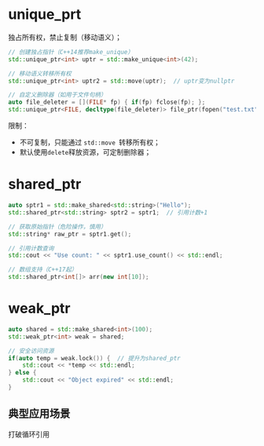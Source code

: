 # unique_prt
独占所有权，禁止复制（移动语义）；
```C++
// 创建独占指针（C++14推荐make_unique）
std::unique_ptr<int> uptr = std::make_unique<int>(42);

// 移动语义转移所有权
std::unique_ptr<int> uptr2 = std::move(uptr);  // uptr变为nullptr

// 自定义删除器（如用于文件句柄）
auto file_deleter = [](FILE* fp) { if(fp) fclose(fp); };
std::unique_ptr<FILE, decltype(file_deleter)> file_ptr(fopen("test.txt", "r"), file_deleter);
```
限制：
+ 不可复制，只能通过 ```std::move ```转移所有权；
+ 默认使用```delete```释放资源，可定制删除器；

# shared_ptr
```C++
auto sptr1 = std::make_shared<std::string>("Hello");
std::shared_ptr<std::string> sptr2 = sptr1;  // 引用计数+1

// 获取原始指针（危险操作，慎用）
std::string* raw_ptr = sptr1.get();

// 引用计数查询
std::cout << "Use count: " << sptr1.use_count() << std::endl;

// 数组支持（C++17起）
std::shared_ptr<int[]> arr(new int[10]);
```

# weak_ptr
```C++
auto shared = std::make_shared<int>(100);
std::weak_ptr<int> weak = shared;

// 安全访问资源
if(auto temp = weak.lock()) {  // 提升为shared_ptr
    std::cout << *temp << std::endl;
} else {
    std::cout << "Object expired" << std::endl;
}
```
## 典型应用场景
打破循环引用
